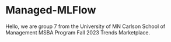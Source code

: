 # Managed-MLFlow

Hello, we are group 7 from the University of MN Carlson School of Management MSBA Program Fall 2023 Trends Marketplace.
